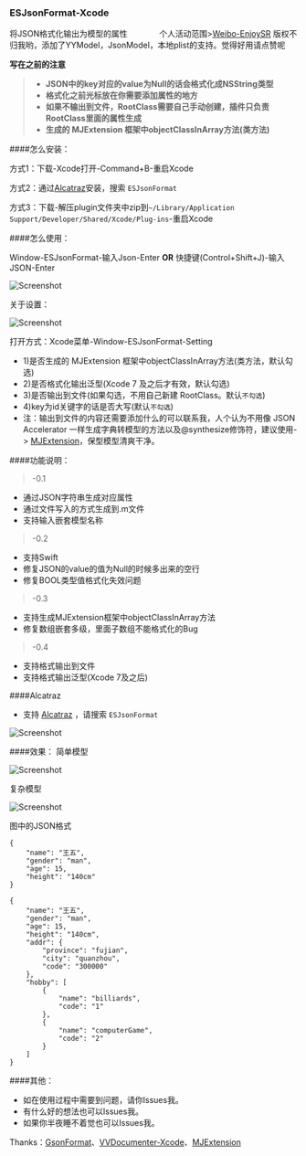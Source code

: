 ### ESJsonFormat-Xcode
将JSON格式化输出为模型的属性　　　　个人活动范围>[Weibo-EnjoySR](http://weibo.com/EnjoySR)
版权不归我哟，添加了YYModel，JsonModel，本地plist的支持。觉得好用请点赞呢

**写在之前的注意**
> * **JSON中的key对应的value为Null的话会格式化成NSString类型**
> * **格式化之前光标放在你需要添加属性的地方**
> * **如果不输出到文件，RootClass需要自己手动创建，插件只负责RootClass里面的属性生成**
> * **生成的 MJExtension 框架中objectClassInArray方法(类方法)**


####怎么安装：

方式1：下载-Xcode打开-Command+B-重启Xcode

方式2：通过[Alcatraz](http://alcatraz.io/)安装，搜索 `ESJsonFormat`

方式3：下载-解压plugin文件夹中zip到`~/Library/Application Support/Developer/Shared/Xcode/Plug-ins`-重启Xcode


####怎么使用：

Window-ESJsonFormat-输入Json-Enter  **OR**  快捷键(Control+Shift+J)-输入JSON-Enter

![Screenshot](https://github.com/EnjoySR/ESJsonFormat-Xcode/blob/master/ScreenShot/ScreenShot1.png)

关于设置：

![Screenshot](https://raw.githubusercontent.com/EnjoySR/ESJsonFormat-Xcode/master/ScreenShot/Setting.png)

打开方式：Xcode菜单-Window-ESJsonFormat-Setting

* 1)是否生成的 MJExtension 框架中objectClassInArray方法(类方法，默认勾选)
* 2)是否格式化输出泛型(Xcode 7 及之后才有效，默认勾选)
* 3)是否输出到文件(如果勾选，不用自己新建 RootClass。默认`不勾选`)
* 4)key为id关键字的话是否大写(默认`不勾选`)
* 注：输出到文件的内容还需要添加什么的可以联系我，人个认为不用像 JSON Accelerator 一样生成字典转模型的方法以及@synthesize修饰符，建议使用-> [MJExtension](https://github.com/CoderMJLee/MJExtension)，保型模型清爽干净。


####功能说明：
> -0.1

* 通过JSON字符串生成对应属性
* 通过文件写入的方式生成到.m文件
* 支持输入嵌套模型名称

> -0.2

* 支持Swift
* 修复JSON的value的值为Null的时候多出来的空行
* 修复BOOL类型值格式化失效问题

> -0.3

* 支持生成MJExtension框架中objectClassInArray方法
* 修复数组嵌套多级，里面子数组不能格式化的Bug

> -0.4

* 支持格式输出到文件
* 支持格式输出泛型(Xcode 7及之后) 

####Alcatraz
* 支持 [Alcatraz](http://alcatraz.io/) ，请搜索 `ESJsonFormat`

![Screenshot](https://raw.githubusercontent.com/EnjoySR/ESJsonFormat-Xcode/master/ScreenShot/ScreenShot4.jpeg)

####效果：
简单模型

![Screenshot](https://raw.githubusercontent.com/EnjoySR/ESJsonFormat-Xcode/master/ScreenShot/ScreenShot3.gif)

复杂模型

![Screenshot](https://raw.githubusercontent.com/EnjoySR/ESJsonFormat-Xcode/master/ScreenShot/ScreenShot2.gif)

图中的JSON格式
~~~
{
    "name": "王五",
    "gender": "man",
    "age": 15,
    "height": "140cm"
}
~~~

~~~
{
    "name": "王五",
    "gender": "man",
    "age": 15,
    "height": "140cm",
    "addr": {
        "province": "fujian",
        "city": "quanzhou",
        "code": "300000"
    },
    "hobby": [
        {
            "name": "billiards",
            "code": "1"
        },
        {
            "name": "computerGame",
            "code": "2"
        }
    ]
}
~~~

####其他：

* 如在使用过程中需要到问题，请你Issues我。
* 有什么好的想法也可以Issues我。
* 如果你半夜睡不着觉也可以Issues我。


Thanks：[GsonFormat](https://github.com/zzz40500/GsonFormat)、[VVDocumenter-Xcode](https://github.com/onevcat/VVDocumenter-Xcode)、[MJExtension](https://github.com/CoderMJLee/MJExtension)

